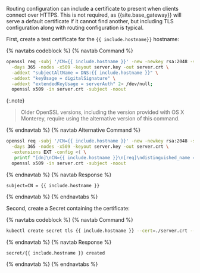 Routing configuration can include a certificate to present when clients connect
over HTTPS. This is not required, as {{site.base_gateway}} will serve a default
certificate if it cannot find another, but including TLS configuration along
with routing configuration is typical.

First, create a test certificate for the `{{ include.hostname}}` hostname:

{% navtabs codeblock %}
{% navtab Command %}
```bash
openssl req -subj '/CN={{ include.hostname }}' -new -newkey rsa:2048 -sha256 \
  -days 365 -nodes -x509 -keyout server.key -out server.crt \
  -addext "subjectAltName = DNS:{{ include.hostname }}" \
  -addext "keyUsage = digitalSignature" \
  -addext "extendedKeyUsage = serverAuth" 2> /dev/null;
  openssl x509 -in server.crt -subject -noout
```
{:.note}
> Older OpenSSL versions, including the version provided with OS X Monterey,
> require using the alternative version of this command.

{% endnavtab %}
{% navtab Alternative Command %}
```bash
openssl req -subj '/CN={{ include.hostname }}' -new -newkey rsa:2048 -sha256 \
  -days 365 -nodes -x509 -keyout server.key -out server.crt \
  -extensions EXT -config <( \
   printf "[dn]\nCN={{ include.hostname }}\n[req]\ndistinguished_name = dn\n[EXT]\nsubjectAltName=DNS:{{ include.hostname }}\nkeyUsage=digitalSignature\nextendedKeyUsage=serverAuth") 2>/dev/null;
  openssl x509 -in server.crt -subject -noout
```
{% endnavtab %}
{% navtab Response %}
```text
subject=CN = {{ include.hostname }}
```
{% endnavtab %}
{% endnavtabs %}

Second, create a Secret containing the certificate:

{% navtabs codeblock %}
{% navtab Command %}
```bash
kubectl create secret tls {{ include.hostname }} --cert=./server.crt --key=./server.key
```
{% endnavtab %}
{% navtab Response %}
```text
secret/{{ include.hostname }} created
```
{% endnavtab %}
{% endnavtabs %}
